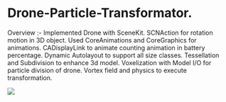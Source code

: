 # Drone-Particle-Transformator.

Overview :- 
Implemented Drone with SceneKit.
SCNAction for rotation motion in 3D object.
Used CoreAnimations and CoreGraphics for animations.
CADisplayLink to animate counting animation in battery percentage. 
Dynamic Autolayout to support all size classes.
Tessellation and Subdivision to enhance 3d model. 
Voxelization with Model I/O for particle division of drone.
Vortex field and physics to execute transformation.

![](ezgif-2-a798591c84f6.gif)
